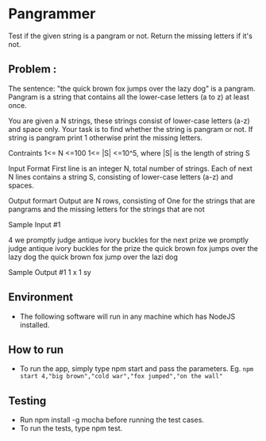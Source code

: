 # Pangrammer
Test if the given string is a pangram or not. Return the missing letters if it's not.

## Problem :
The sentence: "the quick brown fox jumps over the lazy dog" is a pangram.
Pangram is a string that contains all the lower-case letters (a to z) at least once.

You are given a N strings, these strings consist of lower-case letters (a-z) and space only.
Your task is to find whether the string is pangram or not. If string is pangram print 1 otherwise print the missing letters.

Contraints
1<= N <=100
1<= |S| <=10^5, where |S| is the length of string S

Input Format
First line is an integer N, total number of strings. Each of next N lines contains a string S, consisting of lower-case letters (a-z) and spaces.

Output formart
Output are N rows, consisting of One for the strings that are pangrams and the missing letters for the strings that are not

Sample Input #1 

4
we promptly judge antique ivory buckles for the next prize
we promptly judge antique ivory buckles for the prize
the quick brown fox jumps over the lazy dog
the quick brown fox jump over the lazi dog

Sample Output #1
1
x
1
sy

## Environment

 - The following software will run in any machine which has NodeJS installed.

## How to run
 - To run the app, simply type npm start and pass the parameters. Eg. `npm start 4,"big brown","cold war","fox jumped","on the wall"`
## Testing

 - Run npm install -g mocha before running the test cases.
 - To run the tests, type npm test.
